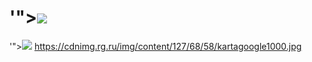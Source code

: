 # </script>'"><img src=x onerror=alert();>
</script>'"><img src=/../../../..@fluidicon.png onerror=alert();>
https://cdnimg.rg.ru/img/content/127/68/58/kartagoogle1000.jpg
